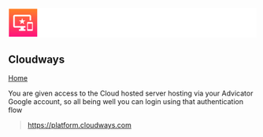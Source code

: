![Advicator Logo](../media/png/greybeard_header.png)  
## Cloudways
[Home](../../README.md) 

You are given access to the Cloud hosted server hosting via your Advicator Google account, so all being well you can login using that authentication flow

> https://platform.cloudways.com

